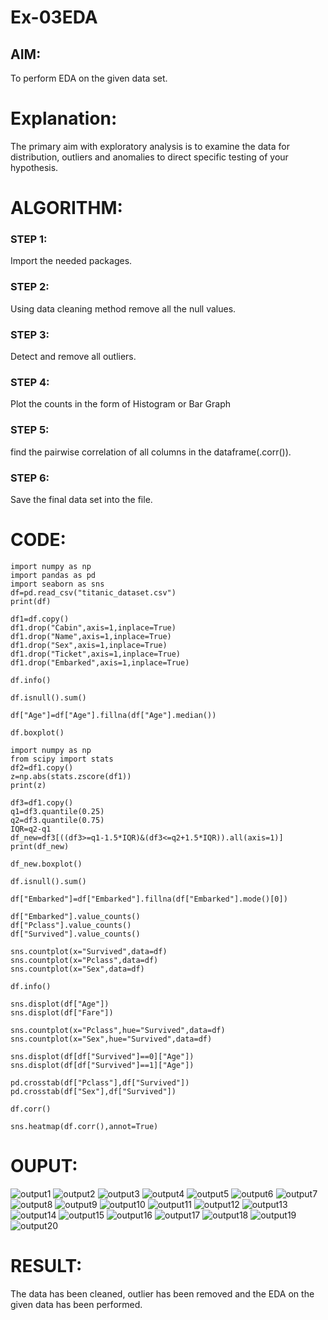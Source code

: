 # Ex-03EDA

## AIM:
To perform EDA on the given data set. 

# Explanation:
The primary aim with exploratory analysis is to examine the data for distribution, outliers and 
anomalies to direct specific testing of your hypothesis.
 

# ALGORITHM:
### STEP 1:
Import the needed packages.
### STEP 2:
Using data cleaning method remove all the null values.
### STEP 3:
Detect and remove all outliers.
### STEP 4:
Plot the counts in the form of Histogram or Bar Graph
### STEP 5:
find the pairwise correlation of all columns in the dataframe(.corr()).
### STEP 6:
Save the final data set into the file.
# CODE:
```
import numpy as np
import pandas as pd 
import seaborn as sns
df=pd.read_csv("titanic_dataset.csv")
print(df)

df1=df.copy()
df1.drop("Cabin",axis=1,inplace=True)
df1.drop("Name",axis=1,inplace=True)
df1.drop("Sex",axis=1,inplace=True)
df1.drop("Ticket",axis=1,inplace=True)
df1.drop("Embarked",axis=1,inplace=True)

df.info()

df.isnull().sum()

df["Age"]=df["Age"].fillna(df["Age"].median())

df.boxplot()

import numpy as np 
from scipy import stats 
df2=df1.copy()
z=np.abs(stats.zscore(df1))
print(z)

df3=df1.copy()
q1=df3.quantile(0.25)
q2=df3.quantile(0.75)
IQR=q2-q1
df_new=df3[((df3>=q1-1.5*IQR)&(df3<=q2+1.5*IQR)).all(axis=1)]
print(df_new)

df_new.boxplot()

df.isnull().sum()

df["Embarked"]=df["Embarked"].fillna(df["Embarked"].mode()[0])

df["Embarked"].value_counts()
df["Pclass"].value_counts()
df["Survived"].value_counts()

sns.countplot(x="Survived",data=df)
sns.countplot(x="Pclass",data=df)
sns.countplot(x="Sex",data=df)

df.info()

sns.displot(df["Age"])
sns.displot(df["Fare"])

sns.countplot(x="Pclass",hue="Survived",data=df)
sns.countplot(x="Sex",hue="Survived",data=df)

sns.displot(df[df["Survived"]==0]["Age"])
sns.displot(df[df["Survived"]==1]["Age"])

pd.crosstab(df["Pclass"],df["Survived"])
pd.crosstab(df["Sex"],df["Survived"])

df.corr()

sns.heatmap(df.corr(),annot=True)
```
# OUPUT:
![output1](./Screenshot%20(23).png)
![output2](./Screenshot%20(24).png)
![output3](./Screenshot%20(25).png)
![output4](./Screenshot%20(26).png)
![output5](./Screenshot%20(27).png)
![output6](./Screenshot%20(28).png)
![output7](./Screenshot%20(30).png)
![output8](./Screenshot%20(73).png)
![output9](./Screenshot%20(134).png)
![output10](./Screenshot%20(135).png)
![output11](./Screenshot%20(136).png)
![output12](./Screenshot%20(137).png)
![output13](./Screenshot%20(138).png)
![output14](./Screenshot%20(139).png)
![output15](./Screenshot%20(140).png)
![output16](./Screenshot%20(142).png)
![output17](./Screenshot%20(143).png)
![output18](./Screenshot%20(144).png)
![output19](./Screenshot%20(145).png)
![output20](./Screenshot%20(146).png)

# RESULT:
The data has been cleaned, outlier has been removed and the EDA on the given data has been performed.